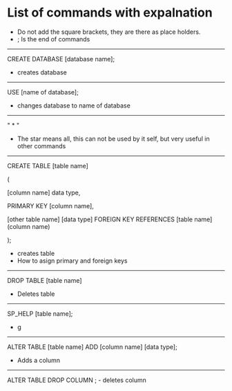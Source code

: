 # List of commands with expalnation

- Do not add the square brackets, they are there as place holders.
- ; Is the end of commands

***
CREATE DATABASE [database name];
- creates database
***

USE [name of database];
- changes database to name of database
***

" * "
- The star means all, this can not be used by it self, but very useful in other commands
***

CREATE TABLE [table name]

(

  [column name] data type,

  PRIMARY KEY [column name],


[other table name] [data type] FOREIGN KEY REFERENCES [table name] (column name)

);
- creates table
- How to asign primary and foreign keys
***

DROP TABLE [table name]
- Deletes table
***

SP_HELP [table name];
- g
***

ALTER TABLE [table name] ADD [column name] [data type];  
- Adds a column
***
ALTER TABLE <table name> DROP COLUMN <column name>; - deletes column
